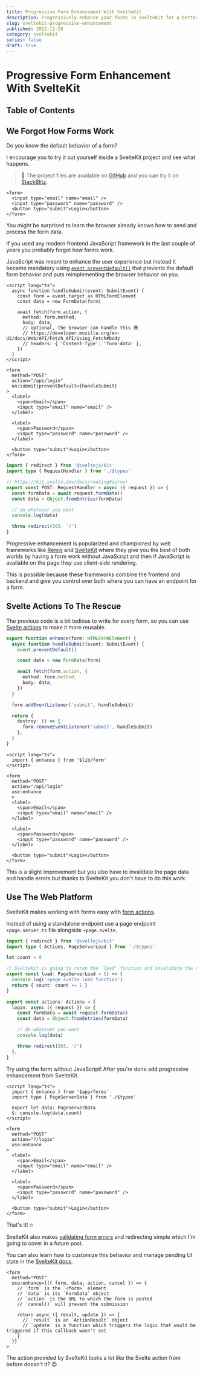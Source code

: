 ```yaml
---
title: Progressive Form Enhancement With SvelteKit
description: Progressively enhance your forms in SvelteKit for a better user experience.
slug: sveltekit-progressive-enhancement
published: 2022-11-28
category: sveltekit
series: false
draft: true
---
```


# Progressive Form Enhancement With SvelteKit

## Table of Contents

## We Forgot How Forms Work

Do you know the default behavior of a form?

I encourage you to try it out yourself inside a SvelteKit project and see what happens.

> 🧪 The project files are available on [GitHub](https://github.com/joysofcode/sveltekit-progressive-enhancement) and you can try it on [StackBlitz](https://stackblitz.com/github/joysofcode/sveltekit-progressive-enhancement).

```html:+page.svelte showLineNumbers
<form>
  <input type="email" name="email" />
  <input type="password" name="password" />
  <button type="submit">Login</button>
</form>
```

You might be surprised to learn the browser already knows how to send and process the form data.

If you used any modern frontend JavaScript framework in the last couple of years you probably forgot how forms work.

JavaScript was meant to enhance the user experience but instead it became mandatory using [`event.preventDefault()`](https://developer.mozilla.org/en-US/docs/Web/API/Event/preventDefault) that prevents the default form behavior and puts reimplementing the browser behavior on you.

```html:routes/+page.svelte showLineNumbers
<script lang="ts">
  async function handleSubmit(event: SubmitEvent) {
    const form = event.target as HTMLFormElement
    const data = new FormData(form)

    await fetch(form.action, {
      method: form.method,
      body: data,
      // optional, the browser can handle this 😎
      // https://developer.mozilla.org/en-US/docs/Web/API/Fetch_API/Using_Fetch#body
      // headers: { 'Content-Type': 'form-data' },
    })
  }
</script>

<form
  method="POST"
  action="/api/login"
  on:submit|preventDefault={handleSubmit}
>
  <label>
    <span>Email</span>
    <input type="email" name="email" />
  </label>

  <label>
    <span>Password</span>
    <input type="password" name="password" />
  </label>

  <button type="submit">Login</button>
</form>
```

```ts:routes/api/login/+server.ts showLineNumbers
import { redirect } from '@sveltejs/kit'
import type { RequestHandler } from './$types'

// https://kit.svelte.dev/docs/routing#server
export const POST: RequestHandler = async ({ request }) => {
  const formData = await request.formData()
  const data = Object.fromEntries(formData)

  // do whatever you want
  console.log(data)

  throw redirect(303, '/')
}
```

Progressive enhancement is popularized and championed by web frameworks like [Remix](https://remix.run/) and [SvelteKit](https://kit.svelte.dev/) where they give you the best of both worlds by having a form work without JavaScript and then if JavaScript is available on the page they use client-side rendering.

This is possible because these frameworks combine the frontend and backend and give you control over both where you can have an endpoint for a form.

## Svelte Actions To The Rescue

The previous code is a bit tedious to write for every form, so you can use [Svelte actions](https://svelte.dev/tutorial/actions) to make it more reusable.

```ts:src/lib/form.ts showLineNumbers
export function enhance(form: HTMLFormElement) {
  async function handleSubmit(event: SubmitEvent) {
    event.preventDefault()

    const data = new FormData(form)

    await fetch(form.action, {
      method: form.method,
      body: data,
    })
  }

  form.addEventListener('submit', handleSubmit)

  return {
    destroy: () => {
      form.removeEventListener('submit', handleSubmit)
    },
  }
}
```

```html:+page.svelte {2, 8} showLineNumbers
<script lang="ts">
  import { enhance } from '$lib/form'
</script>

<form
  method="POST"
  action="/api/login"
  use:enhance
  >
  <label>
    <span>Email</span>
    <input type="email" name="email" />
  </label>

  <label>
    <span>Password</span>
    <input type="password" name="password" />
  </label>

  <button type="submit">Login</button>
</form>
```

This is a slight improvement but you also have to invalidate the page data and handle errors but thanks to SvelteKit you don't have to do this work.

## Use The Web Platform

SvelteKit makes working with forms easy with [form actions](https://kit.svelte.dev/docs/form-actions).

Instead of using a standalone endpoint use a page endpoint `+page.server.ts` file alongside `+page.svelte`.

```ts:+page.server.ts {12-22} showLineNumbers
import { redirect } from '@sveltejs/kit'
import type { Actions, PageServerLoad } from './$types'

let count = 0

// SvelteKit is going to rerun the `load` function and invalidate the data
export const load: PageServerLoad = () => {
  console.log('+page.svelte load function')
  return { count: count += 1 }
}

export const actions: Actions = {
  login: async ({ request }) => {
    const formData = await request.formData()
    const data = Object.fromEntries(formData)

    // do whatever you want
    console.log(data)

    throw redirect(303, '/')
  },
}
```

Try using the form without JavaScript! After you're done add progressive enhancement from SvelteKit.

```html:+page.svelte {2, 9-13} showLineNumbers
<script lang="ts">
  import { enhance } from '$app/forms'
  import type { PageServerData } from './$types'

  export let data: PageServerData
  $: console.log(data.count)
</script>

<form
  method="POST"
  action="?/login"
  use:enhance
>
  <label>
    <span>Email</span>
    <input type="email" name="email" />
  </label>

  <label>
    <span>Password</span>
    <input type="password" name="password" />
  </label>

  <button type="submit">Login</button>
</form>
```

That's it! 🔥

SvelteKit also makes [validating form errors](https://kit.svelte.dev/docs/form-actions#anatomy-of-an-action-validation-errors) and redirecting simple which I'm going to cover in a future post.

You can also learn how to customize this behavior and manage pending UI state in the [SvelteKit docs](https://kit.svelte.dev/docs/form-actions#progressive-enhancement).

```html:+page.svelte showLineNumbers
<form
  method="POST"
  use:enhance={({ form, data, action, cancel }) => {
    // `form` is the `<form>` element
    // `data` is its `FormData` object
    // `action` is the URL to which the form is posted
    // `cancel()` will prevent the submission

    return async ({ result, update }) => {
      // `result` is an `ActionResult` object
      // `update` is a function which triggers the logic that would be triggered if this callback wasn't set
    }
  }}
>
```

The action provided by SvelteKit looks a lot like the Svelte action from before doesn't it? 😉